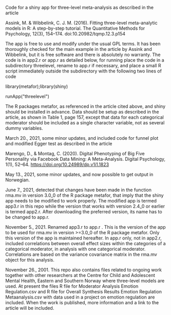 Code for a shiny app for three-level meta-analysis as described in the article 

Assink, M. & Wibbelink, C. J. M. (2016). Fitting three-level meta-analytic models in R: A step-by-step tutorial. The Quantitative Methods for Psychology, 12(3), 154–174. doi:10.20982/tqmp.12.3.p154

The app is free to use and modify under the usual GPL terms. It has been thoroughly checked for the main example in the article by Assink and Wibbelink, but it is free software and there is absolutely no warranty. The code is in app2.r or app.r as detailed below, for running place the code in a subdirectory threelevel, rename to app.r if necessary, and place a small R script immediately outside the subdirectory with the following two lines of code

library(metafor);library(shiny)

runApp("threelevel")

The R packages metafor, as referenced in the article cited above, and shiny should be installed in advance. Data should be setup as described in the article, as shown in Table 1, page 157, except that data for each categorical moderator should be included as a single character variable, not as several dummy variables.

March 20., 2021, some minor updates, and included code for funnel plot and modified Egger test as described in the article 

Marengo, D., & Montag, C. (2020). Digital Phenotyping of Big Five Personality via Facebook Data Mining: A Meta-Analysis. Digital Psychology, 1(1), 52–64. https://doi.org/10.24989/dp.v1i1.1823

May 13., 2021, some minor updates, and now possible to get output in Norwegian.

June 7., 2021, detected that changes have been made in the function rma.mv in version 3.0_0 of the R package metafor, that imply that the shiny app needs to be modified to work properly. The modified app is termed app3.r in this repo while the version that works with version 2.4_0 or earlier is termed app2.r. After downloading the preferred version, its name has to be changed to app.r. 

November 5., 2021. Renamed app3.r to app.r . This is the version of the app to be used for rma.mv in version >=3.0_0 of the R package metafor. Only this version of the app is maintained hereafter. In app.r only, not in app2.r, included correlations between overall effect sizes within the categories of a categorical moderator, in analysis with one categorical moderator. Correlations are based on the variance covariance matrix in the rma.mv object for this analysis.

November 26., 2001. This repo also contains files related to ongoing work together with other researchers at the Centre for Child and Adolescent Mental Health, Eastern and Southern Norway where three-level models are used. At present the files R file for Moderator Analysis Emotion Regulation.csv and R file for Overall Synthesis Results Emotion Regulation Metaanalysis.csv with data used in a project on emotion regulation are included. When the work is published, more information and a link to the article will be included.
